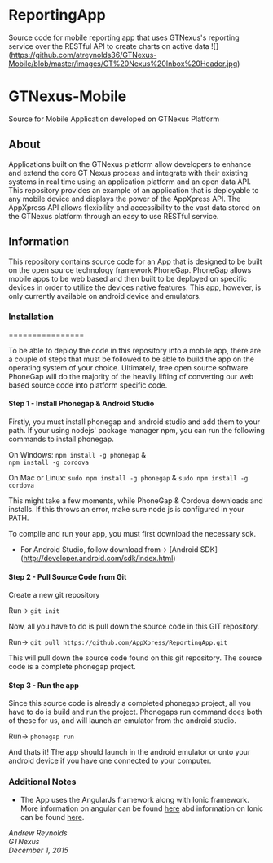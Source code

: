 # ReportingApp
Source code for mobile reporting app that uses GTNexus's reporting service over the RESTful API to create charts on active data
![] (https://github.com/atreynolds36/GTNexus-Mobile/blob/master/images/GT%20Nexus%20Inbox%20Header.jpg)

GTNexus-Mobile
==============

Source for Mobile Application developed on GTNexus Platform

## About

Applications built on the GTNexus platform allow developers
to enhance and extend the core GT Nexus process and integrate 
with their existing systems in real time using an application 
platform and an open data API. This repository provides an example
of an application that is deployable to any mobile device and 
displays the power of the AppXpress API. The AppXpress API allows
flexibility and accessibility to the vast data stored on the GTNexus
platform through an easy to use RESTful service. 

## Information

This repository contains source code for an App that is designed to
be built on the open source technology framework PhoneGap. PhoneGap allows
mobile apps to be web based and then built to be deployed on specific 
devices in order to utilize the devices native features. This app, however, is
only currently available on android device and emulators.

### Installation
================

To be able to deploy the code in this repository into a mobile app, 
there are a couple of steps that must be followed to be able to build the 
app on the operating system of your choice. Ultimately, free 
open source software PhoneGap will do the majority of the heavily lifting 
of converting our web based source code into platform specific code.

	
#### Step 1 - Install Phonegap & Android Studio 

Firstly, you must install phonegap and android studio and add them to your path. If your using nodejs' package
manager npm, you can run the following commands to install phonegap.
 
On Windows:           `npm install -g phonegap`
                      &    
                      `npm install -g cordova`

On Mac or Linux:      `sudo npm install -g phonegap`
                      &
					  `sudo npm install -g cordova`

This might take a few moments, while PhoneGap & Cordova downloads and installs. If this throws an error,
make sure node js is configured in your PATH.

To compile and run your app, you must first download the necessary sdk.

* For Android Studio, follow download from->        [Android SDK] (http://developer.android.com/sdk/index.html)


#### Step 2 - Pull Source Code from Git

Create a new git repository

Run->     `git init`

Now, all you have to do is pull down the source code in this GIT repository. 

Run->      `git pull https://github.com/AppXpress/ReportingApp.git`

This will pull down the source code found on this git repository. The source code is a complete
phonegap project.

#### Step 3 - Run the app

Since this source code is already a completed phonegap project, all you have to do is build and run the
project. Phonegaps run command does both of these for us, and will launch an emulator from the android studio.

Run->      `phonegap run`

And thats it! The app should launch in the android emulator or onto your android device if you have one connected
to your computer. 

### Additional Notes

- The App uses the AngularJs framework along with Ionic framework. More information on angular can be found [here](https://angularjs.org/) abd
information on Ionic can be found [here](http://ionicframework.com/docs/).


*Andrew Reynolds* <br>
*GTNexus* <br>
*December 1, 2015* <br>
 

